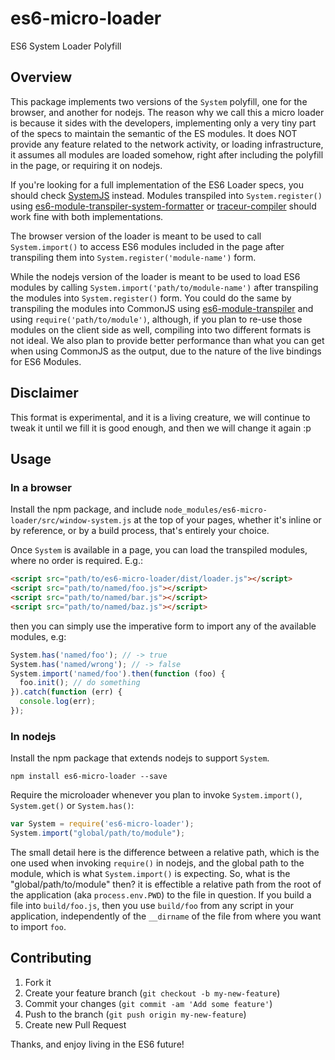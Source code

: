 es6-micro-loader
================

ES6 System Loader Polyfill

## Overview

This package implements two versions of the `System` polyfill, one for the browser, and another for nodejs. The reason why we call this a micro loader is because it sides with the developers, implementing only a very tiny part of the specs to maintain the semantic of the ES modules. It does NOT provide any feature related to the network activity, or loading infrastructure, it assumes all modules are loaded somehow, right after including the polyfill in the page, or requiring it on nodejs.

If you're looking for a full implementation of the ES6 Loader specs, you should check [SystemJS][] instead. Modules transpiled into `System.register()` using [es6-module-transpiler-system-formatter][] or [traceur-compiler][] should work fine with both implementations.

The browser version of the loader is meant to be used to call `System.import()` to access ES6 modules included in the page after transpiling them into `System.register('module-name')` form.

While the nodejs version of the loader is meant to be used to load ES6 modules by calling `System.import('path/to/module-name')` after transpiling the modules into `System.register()` form. You could do the same by transpiling the modules into CommonJS using [es6-module-transpiler][] and using `require('path/to/module')`, although, if you plan to re-use those modules on the client side as well, compiling into two different formats is not ideal. We also plan to provide better performance than what you can get when using CommonJS as the output, due to the nature of the live bindings for ES6 Modules.

[es6-module-transpiler-system-formatter]: https://github.com/caridy/es6-module-transpiler-system-formatter
[SystemJS]: https://github.com/systemjs/systemjs
[es6-module-transpiler]: https://github.com/square/es6-module-transpiler
[traceur-compiler]: https://github.com/google/traceur-compiler

## Disclaimer

This format is experimental, and it is a living creature, we will continue to tweak it until we fill it is good enough, and then we will change it again :p

## Usage

### In a browser

Install the npm package, and include `node_modules/es6-micro-loader/src/window-system.js` at the top of your pages, whether it's inline or by reference, or by a build process, that's entirely your choice.

Once `System` is available in a page, you can load the transpiled modules, where no order is required. E.g.:

```html
<script src="path/to/es6-micro-loader/dist/loader.js"></script>
<script src="path/to/named/foo.js"></script>
<script src="path/to/named/bar.js"></script>
<script src="path/to/named/baz.js"></script>
```

then you can simply use the imperative form to import any of the available modules, e.g:

```javascript
System.has('named/foo'); // -> true
System.has('named/wrong'); // -> false
System.import('named/foo').then(function (foo) {
  foo.init(); // do something
}).catch(function (err) {
  console.log(err);
});
```

### In nodejs

Install the npm package that extends nodejs to support `System`.

```
npm install es6-micro-loader --save
```

Require the microloader whenever you plan to invoke `System.import()`, `System.get()` or `System.has()`:

```javascript
var System = require('es6-micro-loader');
System.import("global/path/to/module");
```

The small detail here is the difference between a relative path, which is the one used when invoking `require()` in nodejs, and the global path to the module, which is what `System.import()` is expecting. So, what is the "global/path/to/module" then? it is effectible a relative path from the root of the application (aka `process.env.PWD`) to the file in question. If you build a file into `build/foo.js`, then you use `build/foo` from any script in your application, independently of the `__dirname` of the file from where you want to import `foo`.

## Contributing

1. Fork it
2. Create your feature branch (`git checkout -b my-new-feature`)
3. Commit your changes (`git commit -am 'Add some feature'`)
4. Push to the branch (`git push origin my-new-feature`)
5. Create new Pull Request

Thanks, and enjoy living in the ES6 future!
